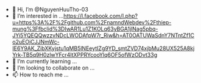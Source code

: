 - 👋 Hi, I’m @NguyenHuuTho-03
- 👀 I’m interested in ...https://l.facebook.com/l.php?u=https%3A%2F%2Fgithub.com%2FnamndWebdev%2Fthiep-mung%3Ffbclid%3DIwAR1Lu1Z1KOLq63yBGA1jlNag5pbq-JYi5YQEQQwzzvNDcLWODAfpW7r_Riw&h=AT0OATUWaSdnY7NTntZf1Co2uEOjCJJNmWc-IE6Y9AK_ZibXKyjstu1qMB5lNEeytIZg9YD_smtZVD74xjbMu28UX525A8kjYrk-TB5q9H0zlwYFcr4ltXPPRYcooYlq6OF5ofWzODvt33g
- 🌱 I’m currently learning ...
- 💞️ I’m looking to collaborate on ...
- 📫 How to reach me ...

<!---
NguyenHuuTho-03/NguyenHuuTho-03 is a ✨ special ✨ repository because its `README.md` (this file) appears on your GitHub profile.
You can click the Preview link to take a look at your changes.
--->
